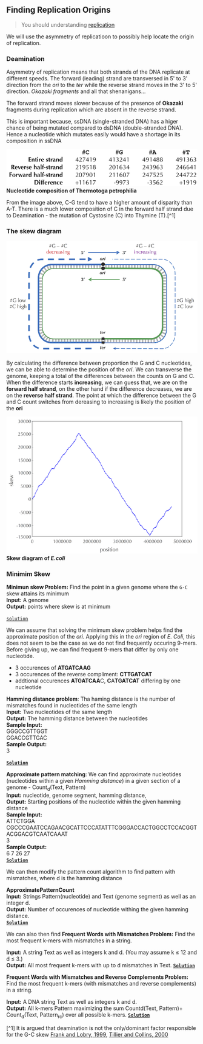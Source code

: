 ## Finding Replication Origins


> You should understanding [replication](https://www.thoughtco.com/dna-replication-3981005)

We will use the asymmetry of replicatioon to possibly help locate the origin of replication.

### Deamination
Asymmetry of replication means that both strands of the DNA replicate at different speeds. The forward (leading) strand are transversed in 5' to 3' direction from the _ori_ to the _ter_ while the reverse strand moves in the 3' to 5' direction. _Okazaki fragments_ and all that shenanigans...

The forward strand moves slower because of the presence of __Okazaki__ fragments during replication which are absent in the reverse strand.

This is important because, ssDNA (single-stranded DNA) has a higer chance of being mutated compared to dsDNA (double-stranded DNA). Hence a nucleotide which mutates easily would have a shortage in its composition in ssDNA

![Nucleotide composition of Thermotoga petrophilia](./assets/forward_reverse_nucleotide_counts.png)
__Nucleotide composition of Thermotoga petrophilia__

From the image above, C-G tend to have a higher amount of disparity than A-T. There is a much lower composition of C  in the forward half strand due to Deamination - the mutation of Cystosine (C) into Thymine (T).[^1]

### The skew diagram

![](./assets/increasing_decreasing_skew.png)

By calculating the difference between proportion the G and C nucleotides, we can be able to determine the position of the _ori_. We can transverse the genome, keeping a total of the differences between the counts on G and C. When the difference starts __increasing__, we can guess that, we are on the __forward half strand__, on the other hand if the difference decreases, we are on the __reverse half strand__. The point at which the difference between the G and C count switches from dereasing to increasing is likely the position of the __ori__ 




![Skew diagram of _E.coli_](./assets/skew_diagram_ecoli.png)
**Skew diagram of _E.coli_**

### Minimim Skew
**Minimun skew Problem:** Find the point in a given genome where the `G-C` skew attains its minimum  
**Input:** A genome  
**Output:** points where skew is at minimum

[`solution`](./minimum_skew.py)


We can assume that solving the minimum skew problem helps find the approximate position of the _ori_. Applying this in the _ori_ region of _E. Coli_, this does not seem to be the case as we do not find frequently occuring 9-mers.  
Before giving up, we can find frequent 9-mers that differ by only one nucleotide.
- 3 occurences of **ATGATCAAG** 
- 3 occurences of the reverse compliment: **CTTGATCAT**
- addtional occurences **ATGATCAA**C, **C**A**TGATCAT** differing by one nucleotide


**Hamming distance problem**: Tha haming distance is the number of mismatches found in nucleotides of the same length  
**Input:** Two nucleotides of the same length  
**Output:** The hamming distance between the nucleotides  
**Sample Input:**  
GGGCCGTTGGT  
GGACCGTTGAC  
**Sample Output:**  
3

[**`Solution`**](./hamming_distance.py)

**Approximate pattern matching**: We can find approximate nucleotides (nucleotides within a given _Hamming distance_) in a given section of a genome - Count<sub>d</sub>(Text, Pattern)   
**Input:** nucleotide, genome segment, hamming distance,  
**Output:** Starting positions of the nucleotide within the given hamming distance   
**Sample Input:**    
ATTCTGGA  
CGCCCGAATCCAGAACGCATTCCCATATTTCGGGACCACTGGCCTCCACGGTACGGACGTCAATCAAAT  
3  
**Sample Output:**  
6 7 26 27  
[**`Solution`**](./approximate_pattern_match.py)
  
We can then modify the pattern count algorithm to find pattern with mismatches, where d is the hamming distance

**ApproximatePatternCount**  
**Input:** Strings Pattern(nucleotide) and Text (genome segment) as well as an integer d.  
**Output:** Number of occurences of nucleotide withing the given hamming distance.  
[**`Solution`**](./approximate_pattern_count.py)
  
We can also then find
**Frequent Words with Mismatches Problem:** Find the most frequent k-mers with mismatches in a string.

**Input:** A string Text as well as integers k and d. (You may assume k ≤ 12 and d ≤ 3.)  
**Output:** All most frequent k-mers with up to d mismatches in Text.
[**`Solution`**](./frequent_kmer_mismatch.py)


  
**Frequent Words with Mismatches and Reverse Complements Problem:** Find the most frequent k-mers (with mismatches and reverse complements) in a string.
  
**Input:** A DNA string Text as well as integers k and d.  
**Output:** All k-mers Pattern maximizing the sum Countd(Text, Pattern)+ Count<sub>d</sub>(Text,  Pattern<sub>rc</sub>) over all possible k-mers.
[**`Solution`**](./frequent_kmer_mismatch_with_reverse.py)



[^1] It is argued that deamination is not the only/dominant factor responsible for the G-C skew [Frank and Lobry, 1999](http://dx.doi.org/10.1016/S0378-1119(99)00297-8), [Tillier and Collins, 2000](http://www.ncbi.nlm.nih.gov/pubmed/10754068)
